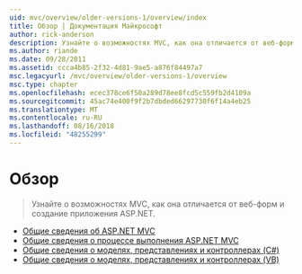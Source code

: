```yaml
---
uid: mvc/overview/older-versions-1/overview/index
title: Обзор | Документация Майкрософт
author: rick-anderson
description: Узнайте о возможностях MVC, как она отличается от веб-форм и создание приложения ASP.NET.
ms.author: riande
ms.date: 09/28/2011
ms.assetid: ccca4b85-2f32-4d81-9ae5-a876f84497a7
msc.legacyurl: /mvc/overview/older-versions-1/overview
msc.type: chapter
ms.openlocfilehash: ecec378ce6f50a289d78ee8fcd5c559fb2d4109a
ms.sourcegitcommit: 45ac74e400f9f2b7dbded66297730f6f14a4eb25
ms.translationtype: MT
ms.contentlocale: ru-RU
ms.lasthandoff: 08/16/2018
ms.locfileid: "48255299"
---
```

<a name="overview"></a>Обзор
====================
> Узнайте о возможностях MVC, как она отличается от веб-форм и создание приложения ASP.NET.


- [Общие сведения об ASP.NET MVC](asp-net-mvc-overview.md)
- [Общие сведения о процессе выполнения ASP.NET MVC](understanding-the-asp-net-mvc-execution-process.md)
- [Общие сведения о моделях, представлениях и контроллерах (C#)](understanding-models-views-and-controllers-cs.md)
- [Общие сведения о моделях, представлениях и контроллерах (VB)](understanding-models-views-and-controllers-vb.md)
